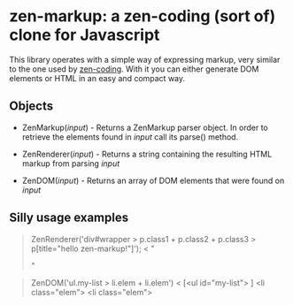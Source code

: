 zen-markup: a zen-coding (sort of) clone for Javascript
=======================================================

This library operates with a simple way of expressing markup, very similar to the one used by [zen-coding](http://code.google.com/p/zen-coding/).
With it you can either generate DOM elements or HTML in an easy and compact way.


Objects
-------

* ZenMarkup(*input*) - Returns a ZenMarkup parser object. In order to retrieve the elements found in *input* call its parse() method.

* ZenRenderer(*input*) - Returns a string containing the resulting HTML markup from parsing *input*

* ZenDOM(*input*) - Returns an array of DOM elements that were found on *input*

Silly usage examples
--------------------

> ZenRenderer('div#wrapper > p.class1 + p.class2 + p.class3 > p[title="hello zen-markup!"]');
< "<div id="wrapper"><p class="class1"><p title="hello zen-markup!"></p></p><p class="class2"><p title="hello zen-markup!"></p></p><p class="class3"><p title="hello zen-markup!"></p></p></div>"

> ZenDOM('ul.my-list > li.elem + li.elem')
< [<ul id=​"my-list">       ]
     <li class=​"elem"></li>
     <li class=​"elem"></li>
   </ul>

